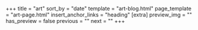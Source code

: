 +++
title = "art"
sort_by = "date"
template = "art-blog.html"
page_template = "art-page.html"
insert_anchor_links = "heading"
[extra]
preview_img = ""
has_preview = false
previous = ""
next = ""
+++

